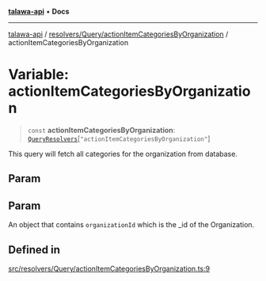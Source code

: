 [**talawa-api**](../../../../README.md) • **Docs**

***

[talawa-api](../../../../modules.md) / [resolvers/Query/actionItemCategoriesByOrganization](../README.md) / actionItemCategoriesByOrganization

# Variable: actionItemCategoriesByOrganization

> `const` **actionItemCategoriesByOrganization**: [`QueryResolvers`](../../../../types/generatedGraphQLTypes/type-aliases/QueryResolvers.md)\[`"actionItemCategoriesByOrganization"`\]

This query will fetch all categories for the organization from database.

## Param

## Param

An object that contains `organizationId` which is the _id of the Organization.

## Defined in

[src/resolvers/Query/actionItemCategoriesByOrganization.ts:9](https://github.com/PalisadoesFoundation/talawa-api/blob/6712e9940a5702665afc506fa9f6e9d7e1dc7991/src/resolvers/Query/actionItemCategoriesByOrganization.ts#L9)
